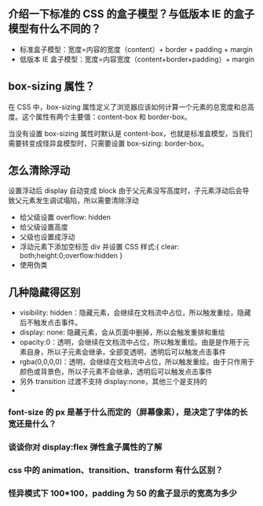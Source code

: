 ## 介绍一下标准的 CSS 的盒子模型？与低版本 IE 的盒子模型有什么不同的？

- 标准盒子模型：宽度=内容的宽度（content）+ border + padding + margin
- 低版本 IE 盒子模型：宽度=内容宽度（content+border+padding）+ margin

## box-sizing 属性？

在 CSS 中，box-sizing 属性定义了浏览器应该如何计算一个元素的总宽度和总高度。这个属性有两个主要值：content-box 和 border-box。

当没有设置 box-sizing 属性时默认是 content-box，也就是标准盒模型，当我们需要转变成怪异盒模型时，只需要设置 box-sizing: border-box。

## 怎么清除浮动

设置浮动后 display 自动变成 block
由于父元素没写高度时，子元素浮动后会导致父元素发生调试塌陷，所以需要清除浮动

- 给父级设置 overflow: hidden
- 给父级设置高度
- 父级也设置成浮动
- 浮动元素下添加空标签 div 并设置 CSS 样式:{ clear: both;height:0;overflow:hidden }
- 使用伪类

## 几种隐藏得区别

- visibility: hidden：隐藏元素，会继续在文档流中占位，所以触发重绘，隐藏后不触发点击事件。
- display: none: 隐藏元素，会从页面中删掉，所以会触发重排和重绘
- opacity:0：透明，会继续在文档流中占位，所以触发重绘。由是是作用于元素自身，所以子元素会继承，全部变透明，透明后可以触发点击事件
- rgba(0,0,0,0)：透明，会继续在文档流中占位，所以触发重绘。由于只作用于颜色或背景色，所以子元素不会继承，透明后可以触发点击事件
- 另外 transition 过渡不支持 display:none，其他三个是支持的
-

### font-size 的 px 是基于什么而定的（屏幕像素），是决定了字体的长宽还是什么？

### 谈谈你对 display:flex 弹性盒子属性的了解

### css 中的 animation、transition、transform 有什么区别？

### 怪异模式下 100\*100，padding 为 50 的盒子显示的宽高为多少
